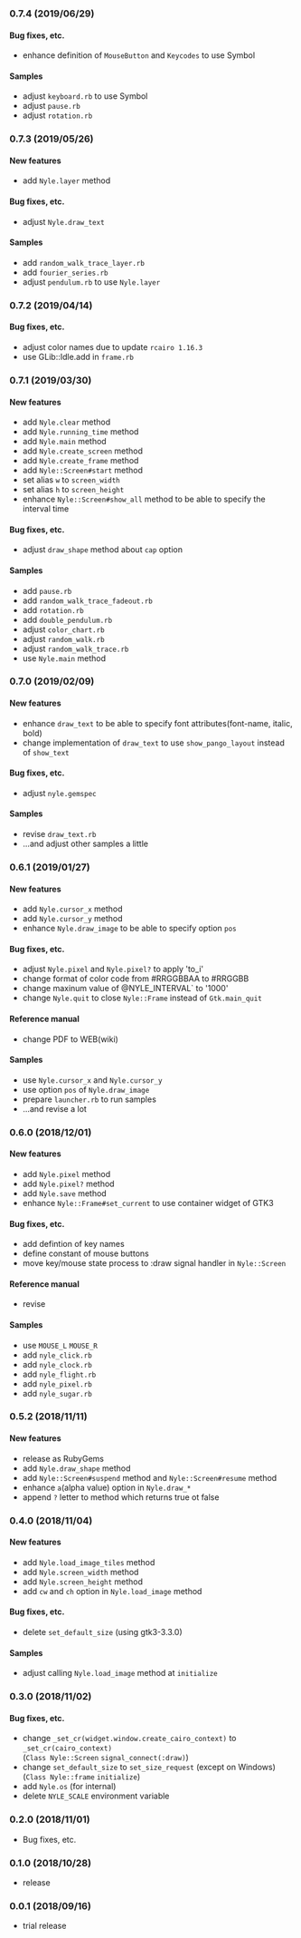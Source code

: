 ### 0.7.4 (2019/06/29)
#### Bug fixes, etc.
* enhance definition of `MouseButton` and `Keycodes` to use Symbol

#### Samples
* adjust `keyboard.rb` to use Symbol
* adjust `pause.rb`
* adjust `rotation.rb`


### 0.7.3 (2019/05/26)
#### New features
* add `Nyle.layer` method

#### Bug fixes, etc.
* adjust `Nyle.draw_text`

#### Samples
* add `random_walk_trace_layer.rb`
* add `fourier_series.rb`
* adjust `pendulum.rb` to use `Nyle.layer`


### 0.7.2 (2019/04/14)
#### Bug fixes, etc.
* adjust color names due to update `rcairo 1.16.3`
* use GLib::Idle.add in `frame.rb`


### 0.7.1 (2019/03/30)
#### New features
* add `Nyle.clear` method
* add `Nyle.running_time` method
* add `Nyle.main` method
* add `Nyle.create_screen` method
* add `Nyle.create_frame` method
* add `Nyle::Screen#start` method
* set alias `w` to `screen_width`
* set alias `h` to `screen_height`
* enhance `Nyle::Screen#show_all` method to be able to specify the interval time

#### Bug fixes, etc.
* adjust `draw_shape` method about `cap` option

#### Samples
* add `pause.rb`
* add `random_walk_trace_fadeout.rb`
* add `rotation.rb`
* add `double_pendulum.rb`
* adjust `color_chart.rb`
* adjust `random_walk.rb`
* adjust `random_walk_trace.rb`
* use `Nyle.main` method


### 0.7.0 (2019/02/09)
#### New features
* enhance `draw_text` to be able to specify font attributes(font-name, italic, bold)
* change implementation of `draw_text` to use `show_pango_layout` instead of `show_text`

#### Bug fixes, etc.
* adjust `nyle.gemspec`

#### Samples
* revise `draw_text.rb`
* ...and adjust other samples a little


### 0.6.1 (2019/01/27)
#### New features
* add `Nyle.cursor_x` method
* add `Nyle.cursor_y` method
* enhance `Nyle.draw_image` to be able to specify option `pos`

#### Bug fixes, etc.
* adjust `Nyle.pixel` and `Nyle.pixel?` to apply 'to_i'
* change format of color code from #RRGGBBAA to #RRGGBB
* change maxinum value of @NYLE_INTERVAL` to '1000'
* change `Nyle.quit` to close `Nyle::Frame` instead of `Gtk.main_quit`

#### Reference manual
* change PDF to WEB(wiki)

#### Samples
* use `Nyle.cursor_x` and `Nyle.cursor_y`
* use option `pos` of `Nyle.draw_image`
* prepare `launcher.rb` to run samples
* ...and revise a lot


### 0.6.0 (2018/12/01)
#### New features
* add `Nyle.pixel` method
* add `Nyle.pixel?` method
* add `Nyle.save` method
* enhance `Nyle::Frame#set_current` to use container widget of GTK3

#### Bug fixes, etc.
* add defintion of key names
* define constant of mouse buttons
* move key/mouse state process to :draw signal handler in `Nyle::Screen`

#### Reference manual
* revise

#### Samples
* use `MOUSE_L` `MOUSE_R`
* add `nyle_click.rb`
* add `nyle_clock.rb`
* add `nyle_flight.rb`
* add `nyle_pixel.rb`
* add `nyle_sugar.rb`


### 0.5.2 (2018/11/11)
#### New features
* release as RubyGems
* add `Nyle.draw_shape` method
* add `Nyle::Screen#suspend` method and `Nyle::Screen#resume` method
* enhance `a`(alpha value) option in `Nyle.draw_*`
* append `?` letter to method which returns true ot false


### 0.4.0 (2018/11/04)
#### New features

* add `Nyle.load_image_tiles` method
* add `Nyle.screen_width` method
* add `Nyle.screen_height` method
* add `cw` and `ch` option in `Nyle.load_image` method

#### Bug fixes, etc.
* delete `set_default_size` (using gtk3-3.3.0)

#### Samples
* adjust calling `Nyle.load_image` method at `initialize`


### 0.3.0 (2018/11/02)
#### Bug fixes, etc.

* change `_set_cr(widget.window.create_cairo_context)` to `_set_cr(cairo_context)`  
  (`Class Nyle::Screen` `signal_connect(:draw)`)
* change `set_default_size` to `set_size_request` (except on Windows)  
  (`Class Nyle::frame` `initialize`)
* add `Nyle.os` (for internal)
* delete `NYLE_SCALE` environment variable


### 0.2.0 (2018/11/01)
* Bug fixes, etc.


### 0.1.0 (2018/10/28)
* release


### 0.0.1 (2018/09/16)
* trial release

